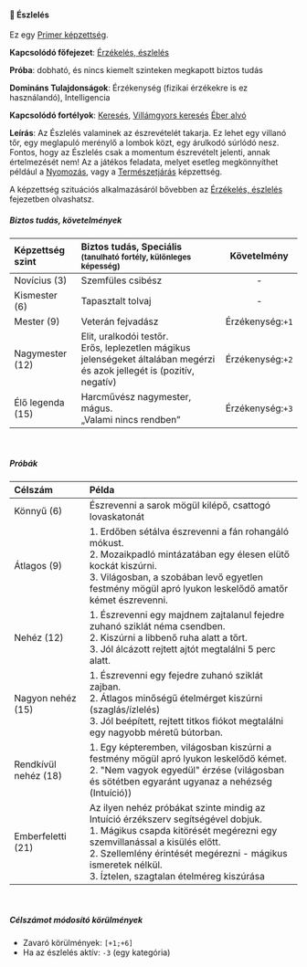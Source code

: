 #### 🔵 Észlelés

Ez egy [Primer képzettség](../010_karakteralkotas.md#primer-%C3%A9s-szekunder-ismeretek-kateg%C3%B3ri%C3%A1i).

**Kapcsolódó főfejezet**: [Érzékelés, észlelés](../140_erzekeles_eszleles.md)

**Próba**: dobható, és nincs kiemelt szinteken megkapott biztos tudás

**Domináns Tulajdonságok**: Érzékenység (fizikai érzékekre is ez használandó), Intelligencia

**Kapcsolódó fortélyok**:  [Keresés](../fortelyok.altalanos/kereses.md), [Villámgyors keresés](../fortelyok.altalanos/villamgyors.kereses.md)  [Éber alvó](../fortelyok.altalanos/eber_alvo.md)

**Leírás**: Az Észlelés valaminek az észrevételét takarja. Ez lehet egy villanó tőr, egy meglapuló merénylő a lombok közt, egy árulkodó súrlódó nesz. Fontos, hogy az Észlelés csak a momentum észrevételt jelenti, annak értelmezését nem! Az a játékos feladata, melyet esetleg megkönnyíthet például a [Nyomozás](nyomozas.md), vagy a [Természetjárás](termeszetjaras.md) képzettség.

A képzettség szituációs alkalmazásáról bővebben az [Érzékelés, észlelés](../140_erzekeles_eszleles.md) fejezetben olvashatsz.
<br />

##### Biztos tudás, követelmények

| Képzettség szint | Biztos tudás, Speciális <br /><sub>(tanulható fortély, különleges  képesség)</sub>                                           |   Követelmény    |
| :--------------- | :--------------------------------------------------------------------------------------------------------------------------- | :--------------: |
| Novícius (3)     | Szemfüles csibész                                                                                                            |        -         |
| Kismester (6)    | Tapasztalt tolvaj                                                                                                            |        -         |
| Mester (9)       | Veterán fejvadász                                                                                                            | Érzékenység:`+1` |
| Nagymester (12)  | Elit, uralkodói testőr.<br />Erős, leplezetlen mágikus jelenségeket általában megérzi és azok jellegét is (pozitív, negatív) | Érzékenység:`+2` |
| Élő legenda (15) | Harcművész nagymester, mágus.<br />„Valami nincs rendben”                                                                    | Érzékenység:`+3` |

<br />

##### Próbák

| Célszám              | Példa                                                                                                                                                                                                                                                                                |
| :------------------- | :----------------------------------------------------------------------------------------------------------------------------------------------------------------------------------------------------------------------------------------------------------------------------------- |
| Könnyű       (6)     | Észrevenni a sarok mögül kilépő, csattogó lovaskatonát                                                                                                                                                                                                                               |
| Átlagos      (9)     | 1. Erdőben sétálva észrevenni a fán rohangáló mókust.<br />2. Mozaikpadló mintázatában egy élesen elütő kockát kiszúrni.<br />3. Világosban, a szobában levő egyetlen festmény mögül apró lyukon leskelődő amatőr kémet észrevenni.                                                  |
| Nehéz        (12)    | 1. Észrevenni egy majdnem zajtalanul fejedre zuhanó sziklát néma csendben.<br />2. Kiszúrni a libbenő ruha alatt a tőrt.<br />3. Jól álcázott rejtett ajtót megtalálni 5 perc alatt.                                                                                                 |
| Nagyon nehéz (15)    | 1. Észrevenni egy fejedre zuhanó sziklát zajban.<br />2. Átlagos minőségű ételmérget kiszúrni (szaglás/ízlelés)<br />3. Jól beépített, rejtett titkos fiókot megtalálni egy nagyobb méretű bútorban.                                                                                 |
| Rendkívül nehéz (18) | 1. Egy képteremben, világosban kiszúrni a festmény mögül apró lyukon leskelődő kémet.<br />2. "Nem vagyok egyedül" érzése (világosban és sötétben egyaránt ugyanaz a nehézség (Intuíció))                                                                                            |
| Emberfeletti (21)    | Az ilyen nehéz próbákat szinte mindig az Intuíció érzékszerv segítségével dobjuk.<br />1. Mágikus csapda kitörését megérezni egy szemvillanással a kisülés előtt.<br />2. Szellemlény érintését megérezni - mágikus ismeretek nélkül.<br />3. Íztelen, szagtalan ételméreg kiszúrása |

<br />

##### Célszámot módosító körülmények

- Zavaró körülmények: `[+1;+6]`
- Ha az észlelés aktív: `-3` (egy kategória)
